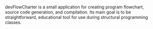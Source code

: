 devFlowCharter is a small application for creating program flowchart, source code generation, and compilation.
Its main goal is to be straightforward, educational tool for use during structural programming classes.

